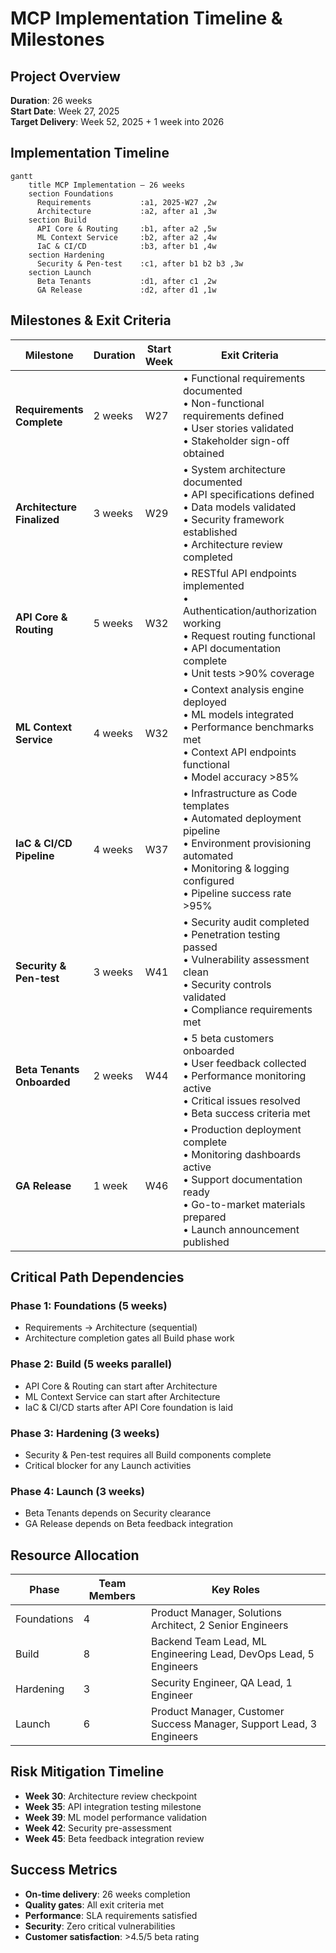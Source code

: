 # MCP Implementation Timeline & Milestones

## Project Overview
**Duration**: 26 weeks  
**Start Date**: Week 27, 2025  
**Target Delivery**: Week 52, 2025 + 1 week into 2026

## Implementation Timeline

```mermaid
gantt
    title MCP Implementation – 26 weeks
    section Foundations
      Requirements           :a1, 2025-W27 ,2w
      Architecture           :a2, after a1 ,3w
    section Build
      API Core & Routing     :b1, after a2 ,5w
      ML Context Service     :b2, after a2 ,4w
      IaC & CI/CD            :b3, after b1 ,4w
    section Hardening
      Security & Pen-test    :c1, after b1 b2 b3 ,3w
    section Launch
      Beta Tenants           :d1, after c1 ,2w
      GA Release             :d2, after d1 ,1w
```

## Milestones & Exit Criteria

| Milestone | Duration | Start Week | Exit Criteria | Owner |
|-----------|----------|------------|---------------|-------|
| **Requirements Complete** | 2 weeks | W27 | • Functional requirements documented<br>• Non-functional requirements defined<br>• User stories validated<br>• Stakeholder sign-off obtained | Product Manager |
| **Architecture Finalized** | 3 weeks | W29 | • System architecture documented<br>• API specifications defined<br>• Data models validated<br>• Security framework established<br>• Architecture review completed | Solutions Architect |
| **API Core & Routing** | 5 weeks | W32 | • RESTful API endpoints implemented<br>• Authentication/authorization working<br>• Request routing functional<br>• API documentation complete<br>• Unit tests >90% coverage | Backend Team Lead |
| **ML Context Service** | 4 weeks | W32 | • Context analysis engine deployed<br>• ML models integrated<br>• Performance benchmarks met<br>• Context API endpoints functional<br>• Model accuracy >85% | ML Engineering Lead |
| **IaC & CI/CD Pipeline** | 4 weeks | W37 | • Infrastructure as Code templates<br>• Automated deployment pipeline<br>• Environment provisioning automated<br>• Monitoring & logging configured<br>• Pipeline success rate >95% | DevOps Lead |
| **Security & Pen-test** | 3 weeks | W41 | • Security audit completed<br>• Penetration testing passed<br>• Vulnerability assessment clean<br>• Security controls validated<br>• Compliance requirements met | Security Engineer |
| **Beta Tenants Onboarded** | 2 weeks | W44 | • 5 beta customers onboarded<br>• User feedback collected<br>• Performance monitoring active<br>• Critical issues resolved<br>• Beta success criteria met | Customer Success Manager |
| **GA Release** | 1 week | W46 | • Production deployment complete<br>• Monitoring dashboards active<br>• Support documentation ready<br>• Go-to-market materials prepared<br>• Launch announcement published | Product Manager |

## Critical Path Dependencies

### Phase 1: Foundations (5 weeks)
- Requirements → Architecture (sequential)
- Architecture completion gates all Build phase work

### Phase 2: Build (5 weeks parallel)
- API Core & Routing can start after Architecture
- ML Context Service can start after Architecture  
- IaC & CI/CD starts after API Core foundation is laid

### Phase 3: Hardening (3 weeks)
- Security & Pen-test requires all Build components complete
- Critical blocker for any Launch activities

### Phase 4: Launch (3 weeks)
- Beta Tenants depends on Security clearance
- GA Release depends on Beta feedback integration

## Resource Allocation

| Phase | Team Members | Key Roles |
|-------|--------------|-----------|
| Foundations | 4 | Product Manager, Solutions Architect, 2 Senior Engineers |
| Build | 8 | Backend Team Lead, ML Engineering Lead, DevOps Lead, 5 Engineers |
| Hardening | 3 | Security Engineer, QA Lead, 1 Engineer |
| Launch | 6 | Product Manager, Customer Success Manager, Support Lead, 3 Engineers |

## Risk Mitigation Timeline

- **Week 30**: Architecture review checkpoint
- **Week 35**: API integration testing milestone  
- **Week 39**: ML model performance validation
- **Week 42**: Security pre-assessment
- **Week 45**: Beta feedback integration review

## Success Metrics

- **On-time delivery**: 26 weeks completion
- **Quality gates**: All exit criteria met
- **Performance**: SLA requirements satisfied
- **Security**: Zero critical vulnerabilities
- **Customer satisfaction**: >4.5/5 beta rating
